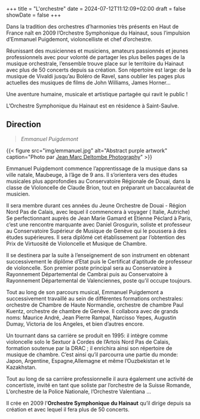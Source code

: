 +++
title = "L'orchestre"
date = 2024-07-12T11:12:09+02:00
draft = false
showDate = false
+++

Dans la tradition des orchestres d’harmonies très
présents en Haut de France naît en 2009 l’Orchestre
Symphonique du Hainaut, sous l’impulsion d’Emmanuel
Puigdemont, violoncelliste et chef d’orchestre.  
  
Réunissant des musiciennes et musiciens, amateurs
passionnés et jeunes professionnels avec pour volonté
de partager les plus belles pages de la musique
orchestrale, l’ensemble trouve place sur le territoire du
Hainaut avec plus de 50 concerts depuis sa création.
Son répertoire est large: de la musique de Vivaldi
jusqu’au Boléro de Ravel, sans oublier les pages plus
actuelles des musiques de films de John Williams,
James Horner…

Une aventure humaine, musicale et artistique partagée
qui ravit le public !

L’Orchestre Symphonique du Hainaut est en résidence
à Saint-Saulve.

## **Direction**
> *Emmanuel Puigdemont*

{{< figure
    src="img/emmanuel.jpg"
    alt="Abstract purple artwork"
    caption="Photo par [Jean Marc Deltombe Photography](https://www.google.com/url?sa=t&source=web&rct=j&opi=89978449&url=https://www.facebook.com/jmdeltombephotography/&ved=2ahUKEwiBlJS8ws-IAxXrTKQEHd8lEWYQFnoECBgQAQ&usg=AOvVaw3IarkgicqwiihQoxPTHDFd)"
    >}}

Emmanuel Puigdemont commence l’apprentissage de la
musique dans sa ville natale, Maubeuge, à l’âge de 9 ans.
Il s’orientera vers des études musicales plus approfondies au
Conservatoire Régionale de Douai, dans la classe de
Violoncelle de Claude Brion, tout en préparant un baccalauréat
de musicien.  

Il sera membre durant ces années du Jeune Orchestre de Douai - Région Nord Pas de Calais, avec lequel il commencera à voyager ( Italie, Autriche)
Se perfectionnant auprès de Jean Marie Gamard et Etienne Péclard à Paris, c’est une
rencontre marquante avec Daniel Grosgurin, soliste et professeur au Conservatoire
Supérieur de Musique de Genève qui le poussera à des études supérieures. Il sera
diplômé cet établissement par l’obtention des Prix de Virtuosité de Violoncelle et Musique
de Chambre.

Il se destinera par la suite à l’enseignement de son instrument en obtenant successivement
le diplôme d’Etat puis le Certificat d’aptitude de professeur de violoncelle.
Son premier poste principal sera au Conservatoire à Rayonnement Départemental de
Cambrai puis au Conservatoire à Rayonnement Départemental de Valenciennes, poste
qu’il occupe toujours.  

Tout au long de son parcours musical, Emmanuel Puigdemont a successivement travaillé
au sein de différentes formations orchestrales: orchestre de Chambre de Haute Normandie,
orchestre de chambre Paul Kuentz, orchestre de chambre de Genève. Il collabora avec de
grands noms: Maurice André, Jean Pierre Rampal, Narcisso Yepes, Augustin Dumay,
Victoria de los Angeles, et bien d’autres encore.  

Un tournant dans sa carrière se produit en 1995: il intègre comme violoncelle solo le
Sextuor à Cordes de l’Artois Nord Pas de Calais, formation soutenue par la DRAC ; il
enrichira ainsi son répertoire de musique de chambre.
C’est ainsi qu’il parcourra une partie du monde: Japon, Argentine, Espagne,Allemagne et
même l’Ouzbekistan et le Kazakhstan.

Tout au long de sa carrière professionnelle il aura également une activité de concertiste,
invité en tant que soliste par l’orchestre de la Suisse Romande, L’orchestre de la Police
Nationale, l’Orchestre Valentiana ...

Il crée en 2009 l’**Orchestre Symphonique du Hainaut** qu’il dirige depuis sa création et avec
lequel il fera plus de 50 concerts.

